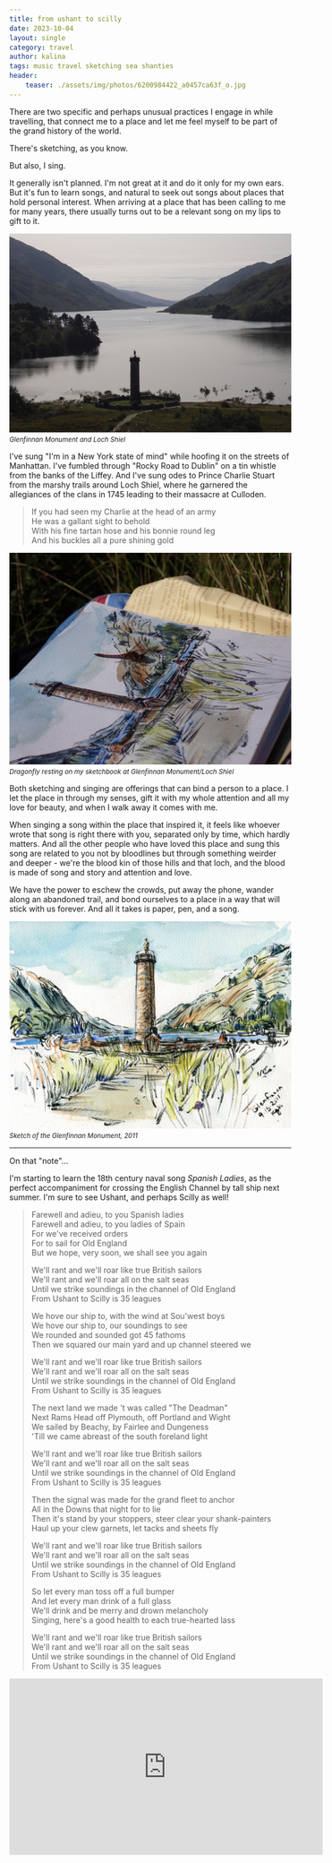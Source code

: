 ```yaml
---
title: from ushant to scilly
date: 2023-10-04
layout: single
category: travel
author: kalina
tags: music travel sketching sea shanties
header:
    teaser: ./assets/img/photos/6200984422_a0457ca63f_o.jpg
---
```

There are two specific and perhaps unusual practices I engage in while travelling, that connect me to a place and let me feel myself to be part of the grand history of the world.

There's sketching, as you know.

But also, I sing.

It generally isn't planned. I'm not great at it and do it only for my own ears. But it's fun to learn songs, and natural to seek out songs about places that hold personal interest. When arriving at a place that has been calling to me for many years, there usually turns out to be a relevant song on my lips to gift to it.

![Glenfinnan Monument and Loch Shiel](/assets/img/photos/6200929028_c18f85c46b_c.jpg)<br> <i><small>Glenfinnan Monument and Loch Shiel</small></i>

I've sung "I'm in a New York state of mind" while hoofing it on the streets of Manhattan. I've fumbled through "Rocky Road to Dublin" on a tin whistle from the banks of the Liffey. And I've sung odes to Prince Charlie Stuart from the marshy trails around Loch Shiel, where he garnered the allegiances of the clans in 1745 leading to their massacre at Culloden.

> If you had seen my Charlie at the head of an army  
> He was a gallant sight to behold  
> With his fine tartan hose and his bonnie round leg  
> And his buckles all a pure shining gold  

![Dragonfly resting on my sketch at Loch Shiel, Scotland, in 2013](/assets/img/photos/6200984422_a0457ca63f_o.jpg)  <i><small>Dragonfly resting on my sketchbook at Glenfinnan Monument/Loch Shiel</small></i>

Both sketching and singing are offerings that can bind a person to a place. I let the place in through my senses, gift it with my whole attention and all my love for beauty, and when I walk away it comes with me.

When singing a song within the place that inspired it, it feels like whoever wrote that song is right there with you, separated only by time, which hardly matters. And all the other people who have loved this place and sung this song are related to you not by bloodlines but through something weirder and deeper - we're the blood kin of those hills and that loch, and the blood is made of song and story and attention and love.

We have the power to eschew the crowds, put away the phone, wander along an abandoned trail, and bond ourselves to a place in a way that will stick with us forever. And all it takes is paper, pen, and a song.

![Glenfinnan Monument](/assets/img/art/6200928682_06fd762c65_o.jpg) <i><small>Sketch of the Glenfinnan Monument, 2011</small></i>

---

On that "note"...

I'm starting to learn the 18th century naval song _Spanish Ladies_, as the perfect accompaniment for crossing the English Channel by tall ship next summer. I'm sure to see Ushant, and perhaps Scilly as well!

>Farewell and adieu, to you Spanish ladies  
Farewell and adieu, to you ladies of Spain  
For we've received orders  
For to sail for Old England  
But we hope, very soon, we shall see you again  
>
>We'll rant and we'll roar like true British sailors  
We'll rant and we'll roar all on the salt seas  
Until we strike soundings in the channel of Old England  
From Ushant to Scilly is 35 leagues  
>
>We hove our ship to, with the wind at Sou'west boys  
We hove our ship to, our soundings to see  
We rounded and sounded got 45 fathoms  
Then we squared our main yard and up channel steered we  
>
>We'll rant and we'll roar like true British sailors  
We'll rant and we'll roar all on the salt seas  
Until we strike soundings in the channel of Old England  
From Ushant to Scilly is 35 leagues  
>
>The next land we made  't was called "The Deadman"  
Next Rams Head off Plymouth, off Portland and Wight  
We sailed by Beachy, by Fairlee and Dungeness  
'Till we came abreast of the south foreland light  
>
>We'll rant and we'll roar like true British sailors  
>We'll rant and we'll roar all on the salt seas  
>Until we strike soundings in the channel of Old England  
>From Ushant to Scilly is 35 leagues  
>
>Then the signal was made for the grand fleet to anchor  
>All in the Downs that night for to lie  
>Then it's stand by your stoppers, steer clear your shank-painters  
>Haul up your clew garnets, let tacks and sheets fly  
>
>We'll rant and we'll roar like true British sailors  
>We'll rant and we'll roar all on the salt seas  
>Until we strike soundings in the channel of Old England  
>From Ushant to Scilly is 35 leagues  
>
>So let every man toss off a full bumper  
>And let every man drink of a full glass  
>We'll drink and be merry and drown melancholy  
>Singing, here's a good health to each true-hearted lass  
>
>We'll rant and we'll roar like true British sailors  
We'll rant and we'll roar all on the salt seas  
Until we strike soundings in the channel of Old England  
From Ushant to Scilly is 35 leagues  

<iframe width="560" height="315" src="https://www.youtube.com/embed/70wkdqX8HP0?si=SMTyvwCKTylfcdyz" title="YouTube video player" frameborder="0" allow="accelerometer; autoplay; clipboard-write; encrypted-media; gyroscope; picture-in-picture; web-share" allowfullscreen></iframe>
